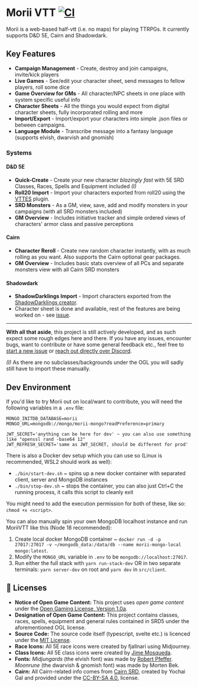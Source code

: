 # Morii VTT [![CI](https://github.com/fjallnari/morii-vtt/actions/workflows/main.yml/badge.svg)](https://github.com/fjallnari/morii-vtt/actions/workflows/main.yml)
Morii is a web-based half-vtt (i.e. no maps) for playing TTRPGs. It currently supports D&D 5E, Cairn and Shadowdark.

## Key Features
- **Campaign Management** - Create, destroy and join campaigns, invite/kick players
- **Live Games** - See/edit your character sheet, send messages to fellow players, roll some dice
- **Game Overview for GMs** - All character/NPC sheets in one place with system specific useful info
- **Character Sheets** - All the things you would expect from digital character sheets, fully incorporated rolling and more
- **Import/Export** - Import/export your characters into simple .json files or between campaigns.
- **Language Module** - Transcribe message into a fantasy language (supports elvish, dwarvish and gnomish)

### Systems

#### D&D 5E
- **Quick-Create** - Create your new character *blazingly fast* with 5E SRD Classes, Races, Spells and Equipment included *(I)*
- **Roll20 Import** - Import your characters exported from roll20 using the [VTTES](https://github.com/justas-d/roll20-enhancement-suite) plugin. 
- **SRD Monsters** - As a GM, view, save, add and modify monsters in your campaigns (with all SRD monsters included)
- **GM Overview** - Includes initiative tracker and simple ordered views of characters' armor class and passive perceptions

#### Cairn
- **Character Reroll** - Create new random character instantly, with as much rolling as you want. Also supports the Cairn optional gear packages.
- **GM Overview** - Includes basic stats overview of all PCs and separate monsters view with all Cairn SRD monsters

#### Shadowdark
- **ShadowDarklings Import** - Import characters exported from the [ShadowDarklings creator](https://shadowdarklings.net/).
- Character sheet is done and available, rest of the features are being worked on - see [issue](https://github.com/fjallnari/morii-vtt/issues/127).
---

**With all that aside**, this project is still actively developed, and as such expect some rough edges here and there. If you have any issues, encounter bugs, want to contribute or have some general feedback etc., feel free to [start a new issue](https://github.com/fjallnari/morii-vtt/issues/new) or [reach out directly over Discord](https://discord.com/invite/MhKxwkRpEU).

*(I)* As there are no subclasses/backgrounds under the OGL you will sadly still have to import these manually.


## Dev Environment
If you'd like to try Morii out on local/want to contribute, you will need the following variables in a `.env` file:
```
MONGO_INITDB_DATABASE=morii
MONGO_URL=mongodb://mongo/morii-mongo?readPreference=primary

JWT_SECRET='anything can be here for dev' ~ you can also use something like "openssl rand -base64 12"
JWT_REFRESH_SECRET='same as JWT_SECRET, should be different for prod'
```
There is also a Docker dev setup which you can use so (Linux is recommended, WSL2 should work as well):
- `./bin/start-dev.sh` ~ spins up a new docker container with separated client, server and MongoDB instances
- `./bin/stop-dev.sh` ~ stops the container, you can also just Ctrl+C the running process, it calls this script to cleanly exit

You might need to add the execution permission for both of these, like so: `chmod +x <script>`.

You can also manually spin your own MongoDB localhost instance and run MoriiVTT like this (Node 18 recommended):
1. Create local docker MongoDB container ~ `docker run -d -p 27017:27017 -v ~/mongodb_data:/data/db --name morii-mongo-local mongo:latest`.
2. Modify the `MONGO_URL` variable in `.env` to be `mongodb://localhost:27017`.
3. Run either the full stack with `yarn run-stack-dev` OR in two separate terminals: `yarn server-dev` on root and `yarn dev` in `src/client`.


## 📝 Licenses
-   **Notice of Open Game Content:** This project uses *open game content* under the [Open Gaming License, Version 1.0a](Legal.md).
-   **Designation of Open Game Content:** This project contains classes, races, spells, equipment and general rules contained in SRD5 under the aforementioned OGL license.
-   **Source Code:** The source code itself (typescript, svelte etc.) is licenced under the [MIT License](https://github.com/fjallnari/morii-vtt/blob/main/LICENSE).
-   **Race Icons:** All 5E race icons were created by fjallnari using Midjourney.
-   **Class Icons:** All 5E class icons were created by [Jime Mosqueda](https://www.artstation.com/jimemosqueda).
-   **Fonts:** *Midjungards* (the elvish font) was made by [Robert Pfeffer](http://robert-pfeffer.net). *Moonrune* (the dwarvish & gnomish font) was made by Morten Bek.
-   **Cairn:** All Cairn-related info comes from [Cairn SRD](https://cairnrpg.com/cairn-srd/), created by Yochai Gal and provided under the [CC-BY-SA 4.0.](https://creativecommons.org/licenses/by-sa/4.0/) license.
